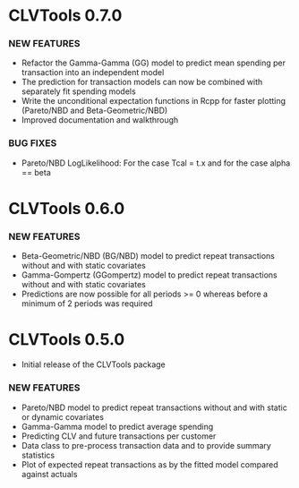 # CLVTools 0.7.0

### NEW FEATURES
* Refactor the Gamma-Gamma (GG) model to predict mean spending per transaction into an independent model
* The prediction for transaction models can now be combined with separately fit spending models
* Write the unconditional expectation functions in Rcpp for faster plotting (Pareto/NBD and Beta-Geometric/NBD)
* Improved documentation and walkthrough

### BUG FIXES
* Pareto/NBD LogLikelihood: For the case Tcal = t.x and for the case alpha == beta


# CLVTools 0.6.0

### NEW FEATURES
* Beta-Geometric/NBD (BG/NBD) model to predict repeat transactions without and with static covariates
* Gamma-Gompertz (GGompertz) model to predict repeat transactions without and with static covariates
* Predictions are now possible for all periods >= 0 whereas before a minimum of 2 periods was required


# CLVTools 0.5.0
* Initial release of the CLVTools package

### NEW FEATURES
* Pareto/NBD model to predict repeat transactions without and with static or dynamic covariates 
* Gamma-Gamma model to predict average spending
* Predicting CLV and future transactions per customer
* Data class to pre-process transaction data and to provide summary statistics
* Plot of expected repeat transactions as by the fitted model compared against actuals
